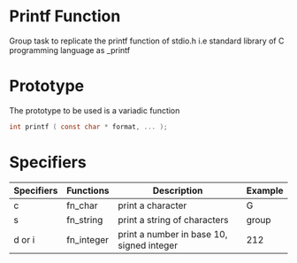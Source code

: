 # Printf Function
Group task to replicate the printf function of stdio.h i.e standard library of C programming language as _printf

# Prototype
The prototype to be used is a variadic function

```` c
int printf ( const char * format, ... );
````
# Specifiers
|Specifiers|Functions|Description|Example|
|--|--|--|--|
|c|fn_char|print a character|G|
|s|fn_string|print a string of characters|group|
|d or i|fn_integer|print a number in base 10, signed integer|212|
